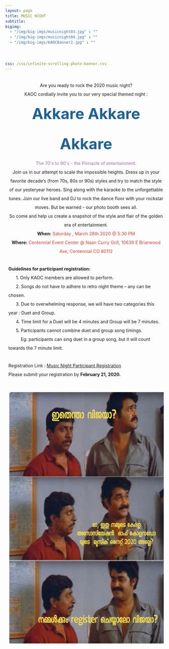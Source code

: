 ```yaml
---
layout: page
title: MUSIC NIGHT
subtitle:
bigimg:
  - "/img/big-imgs/musicnight03.jpg" : ""
  - "/img/big-imgs/musicnight04.jpg" : ""
  - "/img/big-imgs/KAOCBanner2.jpg" : ""

  
  
css: /css/infinite-scrolling-photo-banner.css
---
```

<html>
<body style="font:serif;">
<br/>
<div style="margin-left:10px;line-height:2">
<center>Are you ready to rock the 2020 music night? <br/>
KAOC cordially invite you to our very special themed night : <br/>
<b><font color="#21618C" size="40px">Akkare Akkare Akkare</font></b><br/>
<font color="#A569BD">The 70's to 90's - the Pinnacle of entertainment.</font>
<br/> 
Join us in our attempt to scale the impossible heights. Dress up in your favorite decade’s (from 70s, 80s or 90s) styles and try to match the style of our yesteryear heroes. Sing along with the karaoke to the unforgettable tunes. Join our live band and DJ to rock the dance floor with your rockstar moves. But be warned - our photo booth sees all.
<br/>
So come and help us create a snapshot of the style and flair of the golden era of entertainment.
<br/>
<b>When:</b><font color="#CB4335"> Saturday , March 28th 2020 @ 5:30 PM</font>
<br/>
<b>Where:</b><font color="#CB4335"> Centennial Event Center @ Naan Curry Grill, 10639 E Briarwood Ave, Centennial CO 80112</font></center>
<br/>
<b>Guidelines for participant registration:</b><br/>
  &nbsp;&nbsp;&nbsp;&nbsp;&nbsp;&nbsp;1. Only KAOC members are allowed to perform.<br/>
  &nbsp;&nbsp;&nbsp;&nbsp;&nbsp;&nbsp;2. Songs do not have to adhere to retro night theme – any can be chosen.<br/>
  &nbsp;&nbsp;&nbsp;&nbsp;&nbsp;&nbsp;3. Due to overwhelming response, we will have two categories this year : Duet and Group.<br/>
  &nbsp;&nbsp;&nbsp;&nbsp;&nbsp;&nbsp;4. Time limit for a Duet will be 4 minutes and Group will be 7 minutes.<br/>
  &nbsp;&nbsp;&nbsp;&nbsp;&nbsp;&nbsp;5. Participants cannot combine duet and group song timings.<br/>
  &nbsp;&nbsp;&nbsp;&nbsp;&nbsp;&nbsp;&nbsp;&nbsp;&nbsp;&nbsp;Eg: participants can sing duet in a group song, but it will count towards the 7 minute limit.<br/>
<br/>
Registration Link : <a href="https://forms.gle/qBKP2CgFfzfFnkYm7">Music Night Participant Registration</a><br/> 
Please submit your registration by <b>February 21, 2020.</b><br/>
<br/>
  <p align="center">
    <img src="/img/images_2020/music_night/Registration_meme.jpg" width="600" height="800" class="center">
  </p>
 </div>
</body>
</html>
